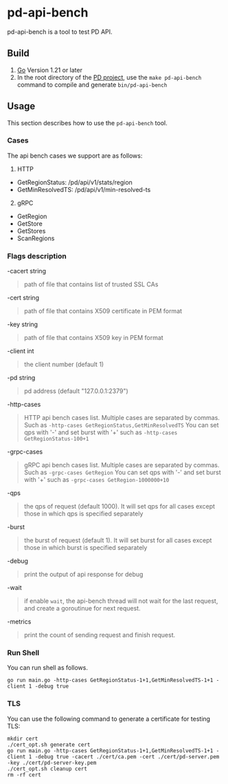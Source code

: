 pd-api-bench
========

pd-api-bench is a tool to test PD API.

## Build
1. [Go](https://golang.org/) Version 1.21 or later
2. In the root directory of the [PD project](https://github.com/tikv/pd), use the `make pd-api-bench` command to compile and generate `bin/pd-api-bench`


## Usage

This section describes how to use the `pd-api-bench` tool.

### Cases

The api bench cases we support are as follows:
1. HTTP
+ GetRegionStatus: /pd/api/v1/stats/region
+ GetMinResolvedTS: /pd/api/v1/min-resolved-ts

2. gRPC
+ GetRegion
+ GetStore
+ GetStores
+ ScanRegions

### Flags description

-cacert string
>  path of file that contains list of trusted SSL CAs

-cert string
>  path of file that contains X509 certificate in PEM format

-key string
>  path of file that contains X509 key in PEM format

-client int
>  the client number (default 1)

-pd string
>  pd address (default "127.0.0.1:2379")

-http-cases
>  HTTP api bench cases list. Multiple cases are separated by commas. Such as `-http-cases GetRegionStatus,GetMinResolvedTS`
>  You can set qps with '-' and set burst with '+' such as `-http-cases GetRegionStatus-100+1`

-grpc-cases
>  gRPC api bench cases list. Multiple cases are separated by commas. Such as `-grpc-cases GetRegion`
>  You can set qps with '-' and set burst with '+' such as `-grpc-cases GetRegion-1000000+10`

-qps 
>  the qps of request (default 1000). It will set qps for all cases except those in which qps is specified separately

-burst
>  the burst of request (default 1). It will set burst for all cases except those in which burst is specified separately

-debug
>  print the output of api response for debug

-wait
> if enable `wait`, the api-bench thread will not wait for the last request, and create a goroutinue for next request.

-metrics
> print the count of sending request and finish request.

### Run Shell

You can run shell as follows.
```shell
go run main.go -http-cases GetRegionStatus-1+1,GetMinResolvedTS-1+1 -client 1 -debug true
```

### TLS

You can use the following command to generate a certificate for testing TLS:

```shell
mkdir cert
./cert_opt.sh generate cert
go run main.go -http-cases GetRegionStatus-1+1,GetMinResolvedTS-1+1 -client 1 -debug true -cacert ./cert/ca.pem -cert ./cert/pd-server.pem  -key ./cert/pd-server-key.pem
./cert_opt.sh cleanup cert
rm -rf cert
```
